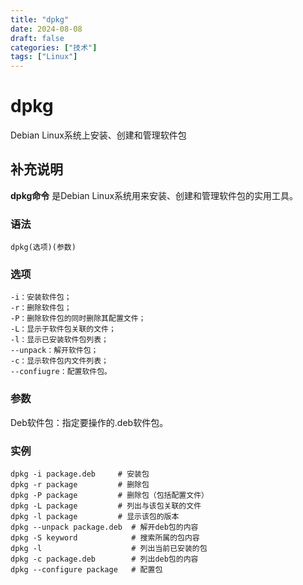 ```yaml
---
title: "dpkg"
date: 2024-08-08
draft: false
categories: ["技术"]
tags: ["Linux"]
---
```

dpkg
===

Debian Linux系统上安装、创建和管理软件包

## 补充说明

**dpkg命令** 是Debian Linux系统用来安装、创建和管理软件包的实用工具。

###  语法

```shell
dpkg(选项)(参数)
```

###  选项

```shell
-i：安装软件包；
-r：删除软件包；
-P：删除软件包的同时删除其配置文件；
-L：显示于软件包关联的文件；
-l：显示已安装软件包列表；
--unpack：解开软件包；
-c：显示软件包内文件列表；
--confiugre：配置软件包。
```

###  参数

Deb软件包：指定要操作的.deb软件包。

###  实例

```shell
dpkg -i package.deb     # 安装包
dpkg -r package         # 删除包
dpkg -P package         # 删除包（包括配置文件）
dpkg -L package         # 列出与该包关联的文件
dpkg -l package         # 显示该包的版本
dpkg --unpack package.deb  # 解开deb包的内容
dpkg -S keyword            # 搜索所属的包内容
dpkg -l                    # 列出当前已安装的包
dpkg -c package.deb        # 列出deb包的内容
dpkg --configure package   # 配置包
```


